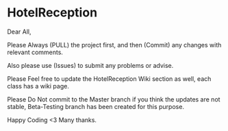 # HotelReception
Dear All,

Please Always (PULL) the project first, and then (Commit) any changes with relevant comments.

Also please use (Issues) to submit any problems or advise.

Please Feel free to update the HotelReception Wiki section as well, each class has a wiki page.

Please Do Not commit to the Master branch if you think the updates are not stable,
Beta-Testing branch has been created for this purpose.


Happy Coding <3
Many thanks.
